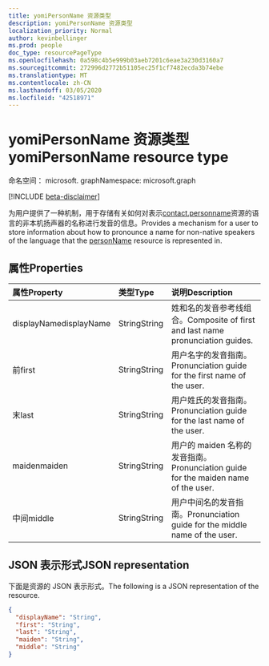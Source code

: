 ```yaml
---
title: yomiPersonName 资源类型
description: yomiPersonName 资源类型
localization_priority: Normal
author: kevinbellinger
ms.prod: people
doc_type: resourcePageType
ms.openlocfilehash: 0a598c4b5e999b03aeb7201c6eae3a230d3160a7
ms.sourcegitcommit: 272996d2772b51105ec25f1cf7482ecda3b74ebe
ms.translationtype: MT
ms.contentlocale: zh-CN
ms.lasthandoff: 03/05/2020
ms.locfileid: "42518971"
---
```

# <a name="yomipersonname-resource-type"></a><span data-ttu-id="4c46d-103">yomiPersonName 资源类型</span><span class="sxs-lookup"><span data-stu-id="4c46d-103">yomiPersonName resource type</span></span>

<span data-ttu-id="4c46d-104">命名空间： microsoft. graph</span><span class="sxs-lookup"><span data-stu-id="4c46d-104">Namespace: microsoft.graph</span></span>

[!INCLUDE [beta-disclaimer](../../includes/beta-disclaimer.md)]

<span data-ttu-id="4c46d-105">为用户提供了一种机制，用于存储有关如何对表示[contact.personname](personname.md)资源的语言的非本机扬声器的名称进行发音的信息。</span><span class="sxs-lookup"><span data-stu-id="4c46d-105">Provides a mechanism for a user to store information about how to pronounce a name for non-native speakers of the language that the [personName](personname.md) resource is represented in.</span></span>

## <a name="properties"></a><span data-ttu-id="4c46d-106">属性</span><span class="sxs-lookup"><span data-stu-id="4c46d-106">Properties</span></span>

| <span data-ttu-id="4c46d-107">属性</span><span class="sxs-lookup"><span data-stu-id="4c46d-107">Property</span></span>     | <span data-ttu-id="4c46d-108">类型</span><span class="sxs-lookup"><span data-stu-id="4c46d-108">Type</span></span>        | <span data-ttu-id="4c46d-109">说明</span><span class="sxs-lookup"><span data-stu-id="4c46d-109">Description</span></span>                                             |
|:-------------|:------------|:--------------------------------------------------------|
|<span data-ttu-id="4c46d-110">displayName</span><span class="sxs-lookup"><span data-stu-id="4c46d-110">displayName</span></span>   |<span data-ttu-id="4c46d-111">String</span><span class="sxs-lookup"><span data-stu-id="4c46d-111">String</span></span>       | <span data-ttu-id="4c46d-112">姓和名的发音参考线组合。</span><span class="sxs-lookup"><span data-stu-id="4c46d-112">Composite of first and last name pronunciation guides.</span></span>  |
|<span data-ttu-id="4c46d-113">前</span><span class="sxs-lookup"><span data-stu-id="4c46d-113">first</span></span>         |<span data-ttu-id="4c46d-114">String</span><span class="sxs-lookup"><span data-stu-id="4c46d-114">String</span></span>       | <span data-ttu-id="4c46d-115">用户名字的发音指南。</span><span class="sxs-lookup"><span data-stu-id="4c46d-115">Pronunciation guide for the first name of the user.</span></span>     |
|<span data-ttu-id="4c46d-116">末</span><span class="sxs-lookup"><span data-stu-id="4c46d-116">last</span></span>          |<span data-ttu-id="4c46d-117">String</span><span class="sxs-lookup"><span data-stu-id="4c46d-117">String</span></span>       | <span data-ttu-id="4c46d-118">用户姓氏的发音指南。</span><span class="sxs-lookup"><span data-stu-id="4c46d-118">Pronunciation guide for the last name of the user.</span></span>      |
|<span data-ttu-id="4c46d-119">maiden</span><span class="sxs-lookup"><span data-stu-id="4c46d-119">maiden</span></span>        |<span data-ttu-id="4c46d-120">String</span><span class="sxs-lookup"><span data-stu-id="4c46d-120">String</span></span>       | <span data-ttu-id="4c46d-121">用户的 maiden 名称的发音指南。</span><span class="sxs-lookup"><span data-stu-id="4c46d-121">Pronunciation guide for the maiden name of the user.</span></span>    |
|<span data-ttu-id="4c46d-122">中间</span><span class="sxs-lookup"><span data-stu-id="4c46d-122">middle</span></span>        |<span data-ttu-id="4c46d-123">String</span><span class="sxs-lookup"><span data-stu-id="4c46d-123">String</span></span>       | <span data-ttu-id="4c46d-124">用户中间名的发音指南。</span><span class="sxs-lookup"><span data-stu-id="4c46d-124">Pronunciation guide for the middle name of the user.</span></span>    |

## <a name="json-representation"></a><span data-ttu-id="4c46d-125">JSON 表示形式</span><span class="sxs-lookup"><span data-stu-id="4c46d-125">JSON representation</span></span>

<span data-ttu-id="4c46d-126">下面是资源的 JSON 表示形式。</span><span class="sxs-lookup"><span data-stu-id="4c46d-126">The following is a JSON representation of the resource.</span></span>

<!-- {
  "blockType": "resource",
  "optionalProperties": [

  ],
  "@odata.type": "microsoft.graph.yomiPersonName",
  "baseType": null
}-->

```json
{
  "displayName": "String",
  "first": "String",
  "last": "String",
  "maiden": "String",
  "middle": "String"
}
```

<!-- uuid: 16cd6b66-4b1a-43a1-adaf-3a886856ed98
2019-02-04 14:57:30 UTC -->
<!-- {
  "type": "#page.annotation",
  "description": "yomiPersonName resource",
  "keywords": "",
  "section": "documentation",
  "tocPath": ""
}-->
